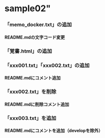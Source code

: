 # sample02"
### 「memo_docker.txt」の追加
#### README.mdの文字コード変更
### 「覚書.html」の追加
### 「xxx001.txt」「xxx002.txt」の追加
#### README.mdにコメント追加
### 「xxx002.txt」を削除
#### README.mdに削除コメント追加
### 「xxx003.txt」を追加
#### README.mdにコメントを追加（developを除外）
